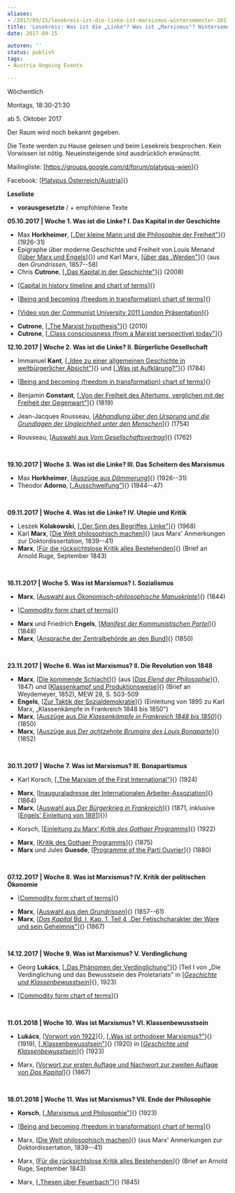 ```yaml
---
aliases:
- /2017/09/15/lesekreis-ist-die-linke-ist-marxismus-wintersemester-2017
title: 'Lesekreis: Was ist die „Linke"? Was ist „Marxismus"? Wintersemester 2017'
date: 2017-09-15

autoren: ''
status: publish
tags:
- Austria Ongoing Events

---
```

Wöchentlich

Montags, 18:30-21:30

ab 5. Oktober 2017

Der Raum wird noch bekannt gegeben.

Die Texte werden zu Hause gelesen und beim Lesekreis besprochen. Kein
Vorwissen ist nötig. Neueinsteigende sind ausdrücklich erwünscht.

Mailingliste: [<https://groups.google.com/d/forum/platypus-wien>]{}

Facebook: [[Platypus
Österreich/Austria](https://www.facebook.com/groups/429682003798542/)]{}

**Leseliste**

- **vorausgesetzte** / + empfohlene Texte

**05.10.2017 | Woche 1. Was ist die Linke? I. Das Kapital in der
Geschichte**

- Max **Horkheimer**, [[„Der kleine Mann und die Philosophie der
 Freiheit"](https://www.dropbox.com/s/kmzfg7r9gw4zyfo/horkheimer_der_kleine_mann.pdf?dl=0)]{}
 (1926-31)
- Epigraphe über moderne Geschichte und Freiheit von Louis Menand
 ([[über Marx und
 Engels](https://www.dropbox.com/s/5lpqnoemje6mvf1/menandlouis_edmundwilsonfinlandstationintro2003.pdf?dl=0)]{})
 und Karl Marx, [[über das
 „Werden"](https://www.dropbox.com/s/mxeyp7th9bdin1m/marx_ueberdaswerden.pdf?dl=0)]{}
 (aus den *Grundrissen*, 1857--58)
- Chris **Cutrone**, [[„Das Kapital in der
 Geschichte"](https://www.dropbox.com/s/nlhfbu6unwsbdmb/Cutrone%20Kapital%20in%20der%20Geschichte.pdf?dl=0)]{} (2008)

+ [[Capital in history timeline and chart of
terms](https://www.dropbox.com/s/hhsv0z2w6ii66ps/cutrone_capitalinhistorytimeline103011.pdf?dl=0)]{}

+ [[Being and becoming (freedom in transformation) chart of
terms](https://platypus1917.org/file/readings/cutrone_beingbecoming082217.pdf)]{}

+ [[Video von der Communist University 2011 London
Präsentation](https://vimeo.com/30377397)]{}

- **Cutrone**, [[„The Marxist
 hypothesis"](https://www.dropbox.com/s/wourmf6lm7n928c/cutrone_themarxisthypothesis.pdf?dl=0)]{} (2010)
- **Cutrone**, [[„Class consciousness (from a Marxist perspective)
 today"](https://www.dropbox.com/s/s97qah62eero050/cutrone_classconsciousnesstoday.pdf?dl=0)]{}

**12.10.2017 | Woche 2. Was ist die Linke? II. Bürgerliche
Gesellschaft**

- Immanuel **Kant**, [[„Idee zu einer allgemeinen Geschichte in
 weltbürgerlicher
 Absicht"](https://www.dropbox.com/s/miunbk5f0fzcbzf/Kant%20-%20Idee%20zu%20einer%20allgemeinen%20Geschichte.pdf?dl=0)]{}
 und [[„Was ist
 Aufklärung?"](https://www.dropbox.com/s/7oyvucrg24l4ya4/Kant%20-%20Was%20ist%20Aufkl%C3%A4rung.pdf?dl=0)]{} (1784)

+ [[Being and becoming (freedom in transformation) chart of
terms](https://platypus1917.org/file/readings/cutrone_beingbecoming082217.pdf)]{}

- Benjamin **Constant**, [[„Von der Freiheit des Altertums, verglichen
 mit der Freiheit der
 Gegenwart"](https://www.dropbox.com/s/ua5k5o4ysirnk7t/Constant%20-%20Freiheit.pdf?dl=0)]{} (1819)

+ Jean-Jacques Rousseau, [[*Abhandlung über den Ursprung und die
Grundlagen der Ungleichheit unter den
Menschen*](https://www.dropbox.com/s/uxvi9lnpiw0de7m/rousseau-ungleichheit_komplett.pdf?dl=0)]{}
(1754)

+ Rousseau, [[Auswahl aus *Vom
Gesellschaftsvertrag*](https://www.dropbox.com/s/irdsi4neth2z4sn/rousseau_der_gesellschaftsvertrag.pdf?dl=0)]{}
(1762)

 

**19.10.2017 | Woche 3. Was ist die Linke? III. Das Scheitern des
Marxismus**

- Max **Horkheimer**, [[Auszüge aus
 *Dämmerung*](https://www.dropbox.com/s/q8bhqirv1f2t5nc/Horkheimer%20-%20Daemmerung.pdf?dl=0)]{}
 (1926--31)
- Theodor **Adorno**,
 [[„Ausschweifung"](https://www.dropbox.com/s/6is7kkjyzqf15c8/adorno-ausschweifung.pdf?dl=0)]{}
 (1944--47)

 

**09.11.2017 | Woche 4. Was ist die Linke? IV. Utopie und Kritik**

- Leszek **Kolakowski**, [[„Der Sinn des Begriffes
 ‚Linke"](https://www.dropbox.com/s/dcopldyf3nrvuki/Kolakowski-Der-Sinn-des-Begriffes-Linke.pdf?dl=0)]{} (1968)
- Karl **Marx**, [[Die Welt philosophisch
 machen](https://www.dropbox.com/s/o7fy6nrqs5isvmh/Marx%20-%20Anmerkungen%20zur%20Doktordissertation.pdf?dl=0)]{}
 (aus Marx' Anmerkungen zur Doktordissertation, 1839--41)
- **Marx**, [[Für die rücksichtslose Kritik alles
 Bestehenden](https://www.dropbox.com/s/3kf191z0g6iccsb/marx_brief_an_ruge.pdf?dl=0)]{}
 (Brief an Arnold Ruge, September 1843)

 

**16.11.2017 | Woche 5. Was ist Marxismus? I. Sozialismus**

- **Marx**, [[Auswahl aus *Ökonomisch-philosophische
 Manuskripte*](https://www.dropbox.com/s/5sblgrdncrddyxc/marx-oekonomisch-phil-manuskripte.pdf?dl=0)]{} (1844)

+ [[Commodity form chart of
terms](https://www.dropbox.com/s/760alx4ivloj0ac/commodityform111712.pdf?dl=0)]{}

- **Marx** und Friedrich **Engels**, [[*Manifest der Kommunistischen
 Partei*](https://www.dropbox.com/s/ouzgmfc5izmrgbm/manifest_komm_partei.pdf?dl=0)]{} (1848)
- **Marx**, [[Ansprache der Zentralbehörde an den
 Bund](https://www.dropbox.com/s/0z4qurwwiypj4ng/Ansprache-der-Zentralbehoerde.pdf?dl=0)]{} (1850)

 

**23.11.2017 | Woche 6. Was ist Marxismus? II. Die Revolution von 1848**

- **Marx**, [[Die kommende
 Schlacht](https://www.dropbox.com/s/fq2wp5xcwqkvnlk/marx-die_kommende_schlacht.pdf?dl=0)]{}
 (aus [[*Das Elend der
 Philosophie*](http://www.mlwerke.de/me/me04/me04_063.htm)]{}, 1847)
 und [[Klassenkampf und
 Produktionsweise](https://www.dropbox.com/s/1j5o3bbu5nwplug/marx_brief_an_weydemeyer.pdf?dl=0)]{}
 (Brief an Weydemeyer, 1852), MEW 28, S. 503-509
- **Engels**, [[Zur Taktik der
 Sozialdemokratie](https://www.dropbox.com/s/ym9dgu6ohsbgxu2/Engels%20-%20Einleitung%20Klassenkaempfe%20in%20Frankreich.pdf?dl=0)]{}
 (Einleitung von 1895 zu Karl Marx, „Klassenkämpfe in Frankreich 1848
 bis 1850")
- **Marx**, [[Auszüge aus *Die Klassenkämpfe in Frankreich 1848 bis
 1850*](https://www.dropbox.com/s/s26i3ys09nuf8uu/Marx_klassenk%C3%A4mpfeinfrankreich.pdf?dl=0)]{} (1850)
- **Marx**, [[Auszüge aus *Der achtzehnte Brumaire des Louis
 Bonaparte*](https://www.dropbox.com/s/sfu21jvebhso2fu/Marx%20-%20Achtzehnte-Brumaire.pdf?dl=0)]{} (1852)

 

**30.11.2017 | Woche 7. Was ist Marxismus? III. Bonapartismus**

+ Karl Korsch, [[„The Marxism of the First
International"](https://www.dropbox.com/s/2o3ru9ipnsmeds4/korsch_marxism_first_intl.pdf?dl=0)]{}
(1924)

- **Marx**, [[Inauguraladresse der Internationalen
 Arbeiter-Assoziation](https://www.dropbox.com/s/xilw6dbq62yv3h8/marx_inauguraladdresse.pdf?dl=0)]{} (1864)
- **Marx**, [[Auswahl aus *Der Bürgerkrieg in
 Frankreich*](https://www.dropbox.com/s/uvu3jcbaa2gcm6l/marx_buergerkriegfrankreichteil3-4.pdf?dl=0)]{}
 (1871, inklusive [[Engels' Einleitung von
 1891](https://www.dropbox.com/s/f47uom6l8orbqa2/engels_einleitungbuergerkriegfrankreich1891.pdf?dl=0)]{})

+ Korsch, [[Einleitung zu Marx' *Kritik des Gothaer
Programms*](https://www.dropbox.com/s/iob3o15wxxjiu4l/korsch_einleitung_randglossen.pdf?dl=0)]{}
(1922)

- **Marx**, [[Kritik des Gothaer
 Programms](https://www.dropbox.com/s/u9doe2pn0hanhgg/marx_kritikgothaprogramm.pdf?dl=0)]{} (1875)
- **Marx** und Jules **Guesde**, [[Programme of the Parti
 Ouvrier](https://www.dropbox.com/s/bdiklq1v0lmvvuh/marx-guesde-programm.pdf?dl=0)]{} (1880)

 

**07.12.2017 | Woche 8. Was ist Marxismus? IV. Kritik der politischen
Ökonomie**

+ [[Commodity form chart of
terms](https://www.dropbox.com/s/760alx4ivloj0ac/commodityform111712.pdf?dl=0)]{}

- **Marx**, [[Auswahl aus den
 *Grundrissen*](https://www.dropbox.com/s/c05o8gvzptt0cvu/Auszuege_grundrisse.pdf?dl=0)]{}
 (1857--61)
- **Marx**, [[*Das Kapital* Bd. I, Kap. 1, Teil 4 „Der
 Fetischcharakter der Ware und sein
 Geheimnis"](https://www.dropbox.com/s/jnq2q6ly4fhc1g2/marx-kapitalfetischcharakter.pdf?dl=0)]{} (1867)

 

**14.12.2017 | Woche 9. Was ist Marxismus? V. Verdinglichung**

- Georg **Lukács**, [[„Das Phänomen der
 Verdinglichung"](https://www.dropbox.com/s/8webt0r5hrarsea/lukacs-phaenomenverdinglichung.pdf?dl=0)]{}
 (Teil I von „Die Verdinglichung und das Bewusstsein des
 Proletariats" in [[*Geschichte und
 Klassenbewusstsein*](https://www.dropbox.com/s/2cgmdoa7kgsq1wt/lukacs-geschichte-klassenbewusstseinocr-3.pdf?dl=0)]{}, 1923)

+ [[Commodity form chart of
terms](https://www.dropbox.com/s/760alx4ivloj0ac/commodityform111712.pdf?dl=0)]{}

 

**11.01.2018 | Woche 10. Was ist Marxismus? VI. Klassenbewusstsein**

- **Lukács**, [[Vorwort von
 1922](https://www.dropbox.com/s/qgn87s304elm79z/lukacs-vorwort_1922.pdf?dl=0)]{},
 [[„Was ist orthodoxer
 Marxismus?"](https://www.dropbox.com/s/utpn9hgygaqjnmk/lukacs-wasistorthodoxermarxismus.pdf?dl=0)]{}
 (1919),
 [[„Klassenbewusstsein"](https://www.dropbox.com/s/iykbnwo7kbgkxpa/lukacs-klassenbewusstsein.pdf?dl=0)]{} (1920)
 in [[*Geschichte und
 Klassenbewusstsein*](https://www.dropbox.com/s/2cgmdoa7kgsq1wt/lukacs-geschichte-klassenbewusstseinocr-3.pdf?dl=0)]{} (1923)

+ Marx, [[Vorwort zur ersten Auflage und Nachwort zur zweiten Auflage
von *Das
Kapital*](https://www.dropbox.com/s/ksih4ve8drku81u/marx-kapitalvorwortnachwort.pdf?dl=0)]{}
(1867)

 

**18.01.2018 | Woche 11. Was ist Marxismus? VII. Ende der Philosophie**

- **Korsch**, [[„Marxismus und
 Philosophie"](https://www.dropbox.com/s/cfj0gdppaiftbiq/Karl_Korsch_-_Marxismus_und_Philosophie.pdf?dl=0)]{} (1923)

+ [[Being and becoming (freedom in transformation) chart of
terms](https://platypus1917.org/file/readings/cutrone_beingbecoming082217.pdf)]{}

+ Marx, [[Die Welt philosophisch
machen](https://www.dropbox.com/s/i5eslpas5i84r13/Marx%20-%20Anmerkungen%20zur%20Doktordissertation.pdf?dl=0)]{}
(aus Marx' Anmerkungen zur Doktordissertation, 1839--41)

+ Marx, [[Für die rücksichtslose Kritik alles
Bestehenden](https://www.dropbox.com/s/ywhks990wpwuxas/marx_brief_an_ruge.pdf?dl=0)]{}
(Brief an Arnold Ruge, September 1843)

+ Marx, [[„Thesen über
Feuerbach"](https://www.dropbox.com/s/o961dzcm2mx4433/marx-feuerbachthesen.pdf?dl=0)]{}
(1845)
